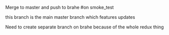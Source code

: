Merge to master and push to brahe
#on smoke_test

this branch is the main master branch which features updates

Need to create separate branch on brahe because of the whole redux thing
